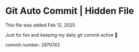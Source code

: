# Git Auto Commit | Hidden File

This file was added Feb 12, 2025

Just for fun and keeping my daily git commit active 🤪

commit number: 2970743
